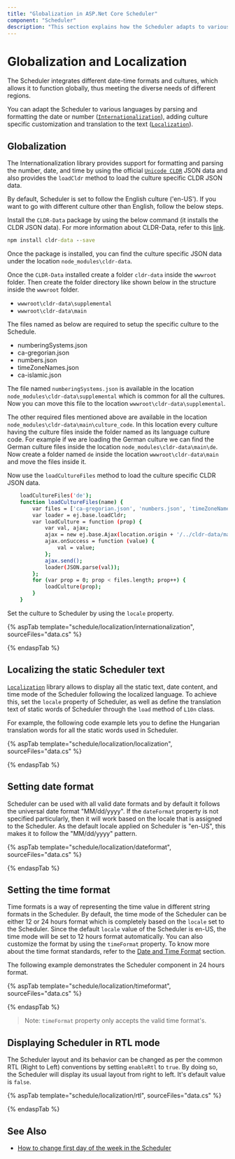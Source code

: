 ```yaml
---
title: "Globalization in ASP.Net Core Scheduler"
component: "Scheduler"
description: "This section explains how the Scheduler adapts to various languages and culture by parsing and formatting the date or number appropriately."
---
```


# Globalization and Localization

The Scheduler integrates different date-time formats and cultures, which allows it to function globally, thus meeting the diverse needs of different regions.

You can adapt the Scheduler to various languages by parsing and formatting the date or number ([`Internationalization`](https://ej2.syncfusion.com/aspnetcore/documentation/common/internationalization/)), adding culture specific customization and translation to the text ([`Localization`](https://ej2.syncfusion.com/aspnetcore/documentation/common/localization/)).

## Globalization

The Internationalization library provides support for formatting and parsing the number, date, and time by using the official [`Unicode CLDR`](http://cldr.unicode.org/) JSON data and also provides the `loadCldr` method to load the culture specific CLDR JSON data.

By default, Scheduler is set to follow the English culture ('en-US'). If you want to go with different culture other than English, follow the below steps.

Install the `CLDR-Data` package by using the below command (it installs the CLDR JSON data). For more information about CLDR-Data, refer to this [link](http://cldr.unicode.org/index/cldr-spec/json).

```cmd
npm install cldr-data --save
```

Once the package is installed, you can find the culture specific JSON data under the location `node_modules\cldr-data`.

Once the `CLDR-Data` installed create a folder `cldr-data` inside the `wwwroot` folder. Then create the folder directory like shown below in the structure inside the `wwwroot` folder.

* `wwwroot\cldr-data\supplemental`
* `wwwroot\cldr-data\main`

The files named as below are required to setup the specific culture to the Schedule.

* numberingSystems.json
* ca-gregorian.json
* numbers.json
* timeZoneNames.json
* ca-islamic.json

The file named `numberingSystems.json` is available in the location `node_modules\cldr-data\supplemental` which is common for all the cultures. Now you can move this file to the location `wwwroot\cldr-data\supplemental`.

The other required files mentioned above are available in the location `node_modules\cldr-data\main\culture_code`. In this location every culture having the culture files inside the folder named as its language culture code. For example if we are loading the German culture we can find the German culture files inside the location `node_modules\cldr-data\main\de`. Now create a folder named `de` inside the location `wwwroot\cldr-data\main` and move the files inside it.

Now use the `loadCultureFiles` method to load the culture specific CLDR JSON data.

```sh
    loadCultureFiles('de');
    function loadCultureFiles(name) {
        var files = ['ca-gregorian.json', 'numbers.json', 'timeZoneNames.json'];
        var loader = ej.base.loadCldr;
        var loadCulture = function (prop) {
            var val, ajax;
            ajax = new ej.base.Ajax(location.origin + '/../cldr-data/main/' + name + '/' + files[prop], 'GET', false);
            ajax.onSuccess = function (value) {
                val = value;
            };
            ajax.send();
            loader(JSON.parse(val));
        };
        for (var prop = 0; prop < files.length; prop++) {
            loadCulture(prop);
        }
    }
```

Set the culture to Scheduler by using the `locale` property.

{% aspTab template="schedule/localization/internationalization", sourceFiles="data.cs"  %}

{% endaspTab %}

## Localizing the static Scheduler text

[`Localization`](https://ej2.syncfusion.com/aspnetcore/documentation/common/localization/) library allows to display all the static text, date content, and time mode of the Scheduler following the localized language. To achieve this, set the `locale` property of Scheduler, as well as define the translation text of static words of Scheduler through the `load` method of `L10n` class.

For example, the following code example lets you to define the Hungarian translation words for all the static words used in Scheduler.

{% aspTab template="schedule/localization/localization", sourceFiles="data.cs"  %}

{% endaspTab %}

## Setting date format

Scheduler can be used with all valid date formats and by default it follows the universal date format "MM/dd/yyyy". If the `dateFormat` property is not specified particularly, then it will work based on the locale that is assigned to the Scheduler. As the default locale applied on Scheduler is "en-US", this makes it to follow the "MM/dd/yyyy" pattern.

{% aspTab template="schedule/localization/dateformat", sourceFiles="data.cs"  %}

{% endaspTab %}

## Setting the time format

Time formats is a way of representing the time value in different string formats in the Scheduler. By default, the time mode of the Scheduler can be either 12 or 24 hours format which is completely based on the `locale` set to the Scheduler. Since the default `locale` value of the Scheduler is en-US, the time mode will be set to 12 hours format automatically. You can also customize the format by using the `timeFormat` property. To know more about the time format standards, refer to the [Date and Time Format](https://ej2.syncfusion.com/aspnetcore/documentation/common/internationalization/#custom-formats) section.

The following example demonstrates the Scheduler component in 24 hours format.

{% aspTab template="schedule/localization/timeformat", sourceFiles="data.cs"  %}

{% endaspTab %}

> Note: `timeFormat` property only accepts the valid time format's.

## Displaying Scheduler in RTL mode

The Scheduler layout and its behavior can be changed as per the common RTL (Right to Left) conventions by setting `enableRtl` to `true`. By doing so, the Scheduler will display its usual layout from right to left. It's default value is `false`.

{% aspTab template="schedule/localization/rtl", sourceFiles="data.cs"  %}

{% endaspTab %}

## See Also

* [How to change first day of the week in the Scheduler](./working-days/#setting-start-day-of-the-week)